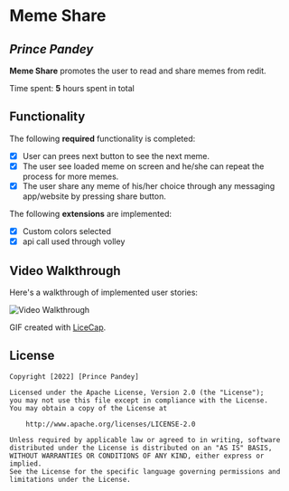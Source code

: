 # Meme Share 

## *Prince Pandey*

**Meme Share** promotes the user to read and share memes from redit.

Time spent: **5** hours spent in total

## Functionality 

The following **required** functionality is completed:

* [x] User can prees next button to see the next meme.
* [x] The user see loaded meme on screen and he/she can repeat the process for more memes.
* [x] The user share any meme of his/her choice through any messaging app/website by pressing share button.

The following **extensions** are implemented:

* [x] Custom colors selected
* [x] api call used through volley

## Video Walkthrough

Here's a walkthrough of implemented user stories:

<img src='https://j.gifs.com/oZJpAk.gif' title='Video Walkthrough' width='' alt='Video Walkthrough' />

GIF created with [LiceCap](http://www.cockos.com/licecap/).

## License

    Copyright [2022] [Prince Pandey]

    Licensed under the Apache License, Version 2.0 (the "License");
    you may not use this file except in compliance with the License.
    You may obtain a copy of the License at

        http://www.apache.org/licenses/LICENSE-2.0

    Unless required by applicable law or agreed to in writing, software
    distributed under the License is distributed on an "AS IS" BASIS,
    WITHOUT WARRANTIES OR CONDITIONS OF ANY KIND, either express or implied.
    See the License for the specific language governing permissions and
    limitations under the License.
